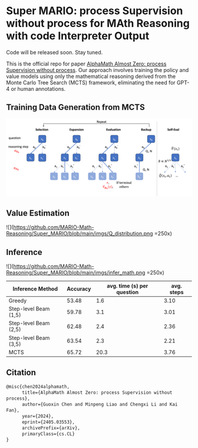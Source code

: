 # Super MARIO: process Supervision without process for MAth Reasoning with code Interpreter Output

Code will be released soon. Stay tuned.

This is the official repo for paper [AlphaMath Almost Zero: process Supervision without process](https://arxiv.org/abs/2405.03553). Our approach involves training the policy and value models using only the mathematical reasoning derived from the Monte Carlo Tree Search (MCTS) framework, eliminating the need for GPT-4 or human annotations. 


## Training Data Generation from MCTS
![](https://github.com/MARIO-Math-Reasoning/Super_MARIO/blob/main/imgs/mcts.png)


## Value Estimation
![](https://github.com/MARIO-Math-Reasoning/Super_MARIO/blob/main/imgs/Q_distribution.png =250x)


## Inference
![](https://github.com/MARIO-Math-Reasoning/Super_MARIO/blob/main/imgs/infer_math.png =250x)


| Inference Method       | Accuracy | avg. time (s) per question | avg. steps | 
| ---------------------- | -------- | -------------------------- | ---------- |
| Greedy                 | 53.48    | 1.6                        | 3.10       |
| Step-level Beam (1,5)  | 59.78    | 3.1                        | 3.01       |
| Step-level Beam (2,5)  | 62.48    | 2.4                        | 2.36       |
| Step-level Beam (3,5)  | 63.54    | 2.3                        | 2.21       |
| MCTS                   | 65.72    | 20.3                       | 3.76       |


## Citation
```
@misc{chen2024alphamath,
      title={AlphaMath Almost Zero: process Supervision without process}, 
      author={Guoxin Chen and Minpeng Liao and Chengxi Li and Kai Fan},
      year={2024},
      eprint={2405.03553},
      archivePrefix={arXiv},
      primaryClass={cs.CL}
}
```
